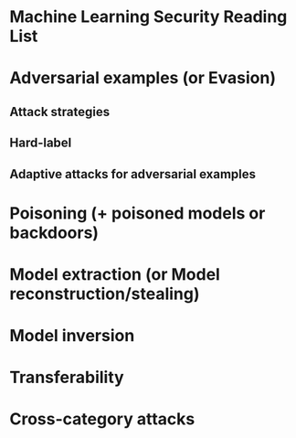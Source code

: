 # Machine Learning Security Reading List

# Adversarial examples (or Evasion)
## Attack strategies
## Hard-label
## Adaptive attacks for adversarial examples

# Poisoning (+ poisoned models or backdoors)

# Model extraction (or Model reconstruction/stealing)

# Model inversion

# Transferability

# Cross-category attacks
